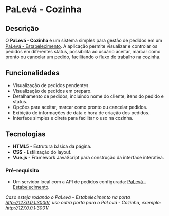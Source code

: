 # PaLevá - Cozinha

## Descrição
O **PaLevá - Cozinha** é um sistema simples para gestão de pedidos em um [PaLevá - Estabelecimento](https://github.com/marcos-grocha/paleva-app). A aplicação permite visualizar e controlar os pedidos em diferentes status, possibilita ao usuário aceitar, marcar como pronto ou cancelar um pedido, facilitando o fluxo de trabalho na cozinha.

## Funcionalidades
- Visualização de pedidos pendentes.
- Visualização de pedidos em preparo.
- Detalhamento de pedidos, incluindo nome do cliente, itens do pedido e status.
- Opções para aceitar, marcar como pronto ou cancelar pedidos.
- Exibição de informações de data e hora de criação dos pedidos.
- Interface simples e direta para facilitar o uso na cozinha.

## Tecnologias
- **HTML5** - Estrutura básica da página.
- **CSS** - Estilização do layout.
- **Vue.js** - Framework JavaScript para construção da interface interativa.

### Pré-requisito
- Um servidor local com a API de pedidos configurada: [PaLevá - Estabelecimento](https://github.com/marcos-grocha/paleva-app).

*Caso esteja rodando o PaLevá - Estabelecimento na porta http://127.0.0.1:3000/, use outra porta para o PaLevá - Cozinha, exemplo: http://127.0.0.1:3001/*
